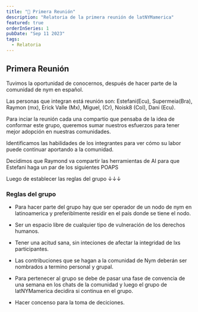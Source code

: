 ```yaml
---
title: "📝 Primera Reunión"
description: "Relatoria de la primera reunión de latNYMamerica"
featured: true
orderInSeries: 1
pubDate: "Sep 11 2023"
tags:
  - Relatoria
---
```


## Primera  Reunión 

Tuvimos la oportunidad de conocernos, después de hacer parte de la comunidad de nym  en español.

Las personas que integran está reunión son: Estefani(Ecu), Supermeia(Bra), Raymon (mx), Erick Valle (Mx), Miguel, (Cr), Noisk8 (Col), Dani (Ecu).

Para inciar la reunión cada una compartio que pensaba de la idea de conformar este grupo, queremos sumar nuestros esfuerzos para tener mejor adopción en nuestras comunidades.

Identificamos las habilidades de los integrantes para ver cómo su labor puede continuar aportando a la comunidad.

Decidimos que Raymond va compartir las herramientas de AI para que Estefani haga un par de los siguientes POAPS


Luego de establecer las reglas del grupo ↓↓↓

### Reglas del grupo

 * Para hacer parte del grupo hay que ser operador de un nodo de nym en latinoamerica y preferiblmente residir en el país donde se tiene el nodo.

 * Ser un espacio libre de cualquier tipo de vulneración de los derechos humanos. 

 * Tener una acitud sana, sin inteciones de afectar la integridad de lxs participantes.

 * Las contribuciones que se hagan a la comunidad de Nym deberán ser nombrados a termino personal y grupal. 

 * Para pertenecer al grupo se debe de pasar una fase de convencia de una semana en los chats de la comunidad y luego el grupo de latNYMamerica decidira si continua en el grupo.

 * Hacer concenso para la toma de deciciones.





